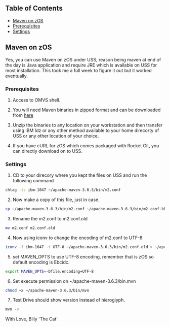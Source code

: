 
## Table of Contents

* [Maven on zOS](#about-the-project)
* [Prerequisites](#prerequisites)
* [Settings](#settings)


## Maven on zOS


Yes, you can use Maven on zOS under USS, reason being maven at end of the day is Java application and require JRE which is available on USS for most installation. This took me a full week to figure it out but it worked eventually. 

### Prerequisites

1. Access to OMVS shell. 

2. You will need Maven binaries in zipped format and can be downloaded from [here](https://mirrors.estointernet.in/apache/maven/maven-3/3.6.3/binaries/apache-maven-3.6.3-bin.zip)

3. Unzip the binaries to any location on your workstation and then transfer using IBM Idz or any other method available to your home direcorty of USS or any other location of your choice. 

4. If you have cURL for zOS which comes packaged with Rocket Git, you can directly download on to USS. 

### Settings

1. CD to your direcory where you kept the files on USS and run the following command
```sh 
chtag -tc ibm-1047 ~/apache-maven-3.6.3/bin/m2.conf 
```
2. Now make a copy of this file, just in case. 
```sh
cp ~/apache-maven-3.6.3/bin/m2.conf ~/apache-maven-3.6.3/bin/m2.conf.bkp
```
3. Rename the m2.conf to m2.conf.old
```sh
mv m2.conf m2.conf.old
```
4. Now using iconv to change the encoding of m2.conf to UTF-8
```sh
iconv -f ibm-1047 -t UTF-8 ~/apache-maven-3.6.3/bin/m2.conf.old > ~/apache-maven-3.6.3/bin/m2.conf
```
5. set MAVEN_OPTS to use UTF-8 encoding, remember that is zOS so default encoding is Ebcidc.
```sh
export MAVEN_OPTS=-Dfile.encoding=UTF-8
```
6. Set execute permission on ~/apache-maven-3.6.3/bin.mvn
```sh
chmod +x ~/apache-maven-3.6.3/bin/mvn
```
7. Test Drive should show version instead of hieroglyph. 
```sh
mvn -v
```

With Love,
Billy 'The Cat'
